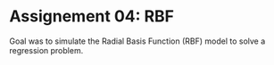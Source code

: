 # Assignement 04: RBF

Goal was to simulate the Radial Basis Function (RBF) model to solve a regression problem.
